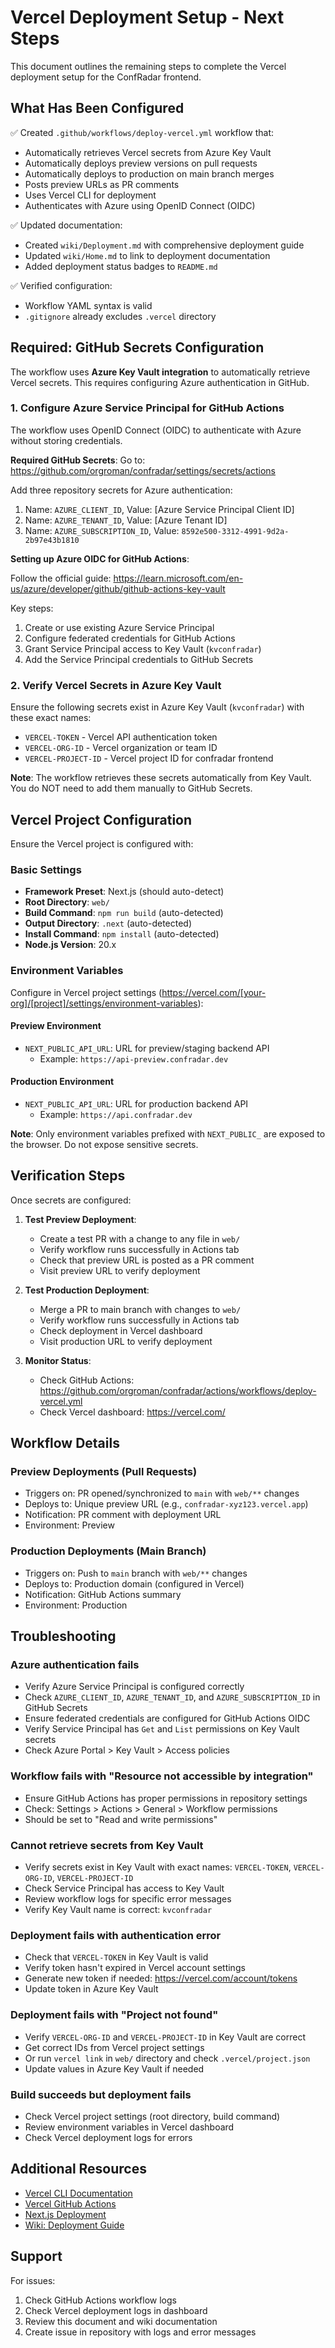 # Vercel Deployment Setup - Next Steps

This document outlines the remaining steps to complete the Vercel deployment setup for the ConfRadar frontend.

## What Has Been Configured

✅ Created `.github/workflows/deploy-vercel.yml` workflow that:
- Automatically retrieves Vercel secrets from Azure Key Vault
- Automatically deploys preview versions on pull requests
- Automatically deploys to production on main branch merges
- Posts preview URLs as PR comments
- Uses Vercel CLI for deployment
- Authenticates with Azure using OpenID Connect (OIDC)

✅ Updated documentation:
- Created `wiki/Deployment.md` with comprehensive deployment guide
- Updated `wiki/Home.md` to link to deployment documentation
- Added deployment status badges to `README.md`

✅ Verified configuration:
- Workflow YAML syntax is valid
- `.gitignore` already excludes `.vercel` directory

## Required: GitHub Secrets Configuration

The workflow uses **Azure Key Vault integration** to automatically retrieve Vercel secrets. This requires configuring Azure authentication in GitHub.

### 1. Configure Azure Service Principal for GitHub Actions

The workflow uses OpenID Connect (OIDC) to authenticate with Azure without storing credentials.

**Required GitHub Secrets**:
Go to: https://github.com/orgroman/confradar/settings/secrets/actions

Add three repository secrets for Azure authentication:
1. Name: `AZURE_CLIENT_ID`, Value: [Azure Service Principal Client ID]
2. Name: `AZURE_TENANT_ID`, Value: [Azure Tenant ID]
3. Name: `AZURE_SUBSCRIPTION_ID`, Value: `8592e500-3312-4991-9d2a-2b97e43b1810`

**Setting up Azure OIDC for GitHub Actions**:

Follow the official guide: https://learn.microsoft.com/en-us/azure/developer/github/github-actions-key-vault

Key steps:
1. Create or use existing Azure Service Principal
2. Configure federated credentials for GitHub Actions
3. Grant Service Principal access to Key Vault (`kvconfradar`)
4. Add the Service Principal credentials to GitHub Secrets

### 2. Verify Vercel Secrets in Azure Key Vault

Ensure the following secrets exist in Azure Key Vault (`kvconfradar`) with these exact names:

- `VERCEL-TOKEN` - Vercel API authentication token
- `VERCEL-ORG-ID` - Vercel organization or team ID  
- `VERCEL-PROJECT-ID` - Vercel project ID for confradar frontend

**Note**: The workflow retrieves these secrets automatically from Key Vault. You do NOT need to add them manually to GitHub Secrets.

## Vercel Project Configuration

Ensure the Vercel project is configured with:

### Basic Settings
- **Framework Preset**: Next.js (should auto-detect)
- **Root Directory**: `web/`
- **Build Command**: `npm run build` (auto-detected)
- **Output Directory**: `.next` (auto-detected)
- **Install Command**: `npm install` (auto-detected)
- **Node.js Version**: 20.x

### Environment Variables

Configure in Vercel project settings (https://vercel.com/[your-org]/[project]/settings/environment-variables):

#### Preview Environment
- `NEXT_PUBLIC_API_URL`: URL for preview/staging backend API
  - Example: `https://api-preview.confradar.dev`

#### Production Environment
- `NEXT_PUBLIC_API_URL`: URL for production backend API
  - Example: `https://api.confradar.dev`

**Note**: Only environment variables prefixed with `NEXT_PUBLIC_` are exposed to the browser. Do not expose sensitive secrets.

## Verification Steps

Once secrets are configured:

1. **Test Preview Deployment**:
   - Create a test PR with a change to any file in `web/`
   - Verify workflow runs successfully in Actions tab
   - Check that preview URL is posted as a PR comment
   - Visit preview URL to verify deployment

2. **Test Production Deployment**:
   - Merge a PR to main branch with changes to `web/`
   - Verify workflow runs successfully in Actions tab
   - Check deployment in Vercel dashboard
   - Visit production URL to verify deployment

3. **Monitor Status**:
   - Check GitHub Actions: https://github.com/orgroman/confradar/actions/workflows/deploy-vercel.yml
   - Check Vercel dashboard: https://vercel.com/

## Workflow Details

### Preview Deployments (Pull Requests)
- Triggers on: PR opened/synchronized to `main` with `web/**` changes
- Deploys to: Unique preview URL (e.g., `confradar-xyz123.vercel.app`)
- Notification: PR comment with deployment URL
- Environment: Preview

### Production Deployments (Main Branch)
- Triggers on: Push to `main` branch with `web/**` changes
- Deploys to: Production domain (configured in Vercel)
- Notification: GitHub Actions summary
- Environment: Production

## Troubleshooting

### Azure authentication fails
- Verify Azure Service Principal is configured correctly
- Check `AZURE_CLIENT_ID`, `AZURE_TENANT_ID`, and `AZURE_SUBSCRIPTION_ID` in GitHub Secrets
- Ensure federated credentials are configured for GitHub Actions OIDC
- Verify Service Principal has `Get` and `List` permissions on Key Vault secrets
- Check Azure Portal > Key Vault > Access policies

### Workflow fails with "Resource not accessible by integration"
- Ensure GitHub Actions has proper permissions in repository settings
- Check: Settings > Actions > General > Workflow permissions
- Should be set to "Read and write permissions"

### Cannot retrieve secrets from Key Vault
- Verify secrets exist in Key Vault with exact names: `VERCEL-TOKEN`, `VERCEL-ORG-ID`, `VERCEL-PROJECT-ID`
- Check Service Principal has access to Key Vault
- Review workflow logs for specific error messages
- Verify Key Vault name is correct: `kvconfradar`

### Deployment fails with authentication error
- Check that `VERCEL-TOKEN` in Key Vault is valid
- Verify token hasn't expired in Vercel account settings
- Generate new token if needed: https://vercel.com/account/tokens
- Update token in Azure Key Vault

### Deployment fails with "Project not found"
- Verify `VERCEL-ORG-ID` and `VERCEL-PROJECT-ID` in Key Vault are correct
- Get correct IDs from Vercel project settings
- Or run `vercel link` in `web/` directory and check `.vercel/project.json`
- Update values in Azure Key Vault if needed

### Build succeeds but deployment fails
- Check Vercel project settings (root directory, build command)
- Review environment variables in Vercel dashboard
- Check Vercel deployment logs for errors

## Additional Resources

- [Vercel CLI Documentation](https://vercel.com/docs/cli)
- [Vercel GitHub Actions](https://vercel.com/docs/deployments/git/vercel-for-github)
- [Next.js Deployment](https://nextjs.org/docs/deployment)
- [Wiki: Deployment Guide](https://github.com/orgroman/confradar/wiki/Deployment)

## Support

For issues:
1. Check GitHub Actions workflow logs
2. Check Vercel deployment logs in dashboard
3. Review this document and wiki documentation
4. Create issue in repository with logs and error messages
